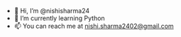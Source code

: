 - 👋 Hi, I’m @nishisharma24
- 🌱 I’m currently learning Python
- 📫 You can reach me at nishi.sharma2402@gmail.com

<!---
nishisharma24/nishisharma24 is a ✨ special ✨ repository because its `README.md` (this file) appears on your GitHub profile.
You can click the Preview link to take a look at your changes.
--->
